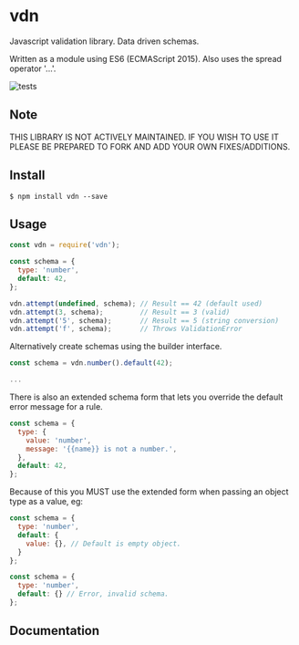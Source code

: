 # vdn

Javascript validation library. Data driven schemas.

Written as a module using ES6 (ECMAScript 2015). Also uses the spread operator '...'.

![tests](https://github.com/stuartmcmahon/vdn/workflows/tests/badge.svg?branch=master)

## Note

THIS LIBRARY IS NOT ACTIVELY MAINTAINED. IF YOU WISH TO USE IT PLEASE BE PREPARED TO FORK AND ADD YOUR OWN FIXES/ADDITIONS.

## Install

```console
$ npm install vdn --save
```

## Usage

```js
const vdn = require('vdn');

const schema = {
  type: 'number',
  default: 42,
};

vdn.attempt(undefined, schema); // Result == 42 (default used)
vdn.attempt(3, schema);         // Result == 3 (valid)
vdn.attempt('5', schema);       // Result == 5 (string conversion)
vdn.attempt('f', schema);       // Throws ValidationError
```

Alternatively create schemas using the builder interface.

```js
const schema = vdn.number().default(42);

...
```

There is also an extended schema form that lets you override the default error message for a rule.

```js
const schema = {
  type: {
    value: 'number',
    message: '{{name}} is not a number.',
  },
  default: 42,
};
```

Because of this you MUST use the extended form when passing an object type as a value, eg:

```js
const schema = {
  type: 'number',
  default: {
    value: {}, // Default is empty object.
  }
};
```

```js
const schema = {
  type: 'number',
  default: {} // Error, invalid schema.
};
```

## Documentation


